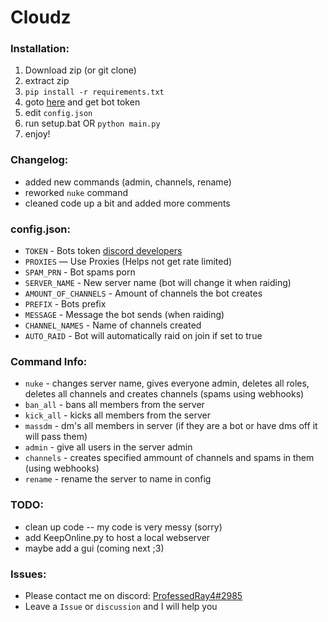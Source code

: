# Cloudz

### Installation:
1) Download zip (or git clone)
2) extract zip
3) ``pip install -r requirements.txt``
4) goto [here](https://discord.com/developers/) and get bot token
5) edit `config.json`
6) run setup.bat OR `python main.py`
7) enjoy!

### Changelog:
- added new commands (admin, channels, rename)
- reworked ``nuke`` command
- cleaned code up a bit and added more comments

### config.json:
- ``TOKEN`` - Bots token [discord developers](https://discord.com/developers/)
- ``PROXIES`` — Use Proxies (Helps not get rate limited)
- ``SPAM_PRN`` - Bot spams porn 
- ``SERVER_NAME`` - New server name (bot will change it when raiding)
- ``AMOUNT_OF_CHANNELS`` - Amount of channels the bot creates
- ``PREFIX`` - Bots prefix
- ``MESSAGE`` - Message the bot sends (when raiding)
- ``CHANNEL_NAMES`` - Name of channels created
- ``AUTO_RAID`` - Bot will automatically raid on join if set to true

### Command Info:
  - `nuke` - changes server name, gives everyone admin, deletes all roles, deletes all channels and creates channels (spams using webhooks)
  - `ban_all` - bans all members from the server
  - `kick_all` - kicks all members from the server
  - `massdm` - dm's all members in server (if they are a bot or have dms off it will pass them)
  - `admin` - give all users in the server admin
  - `channels` - creates specified ammount of channels and spams in them (using webhooks)
  - `rename` - rename the server to name in config

### TODO:
- clean up code  -- my code is very messy (sorry)
- add KeepOnline.py to host a local webserver
- maybe add a gui (coming next ;3)

### Issues:
- Please contact me on discord: [ProfessedRay4#2985](https://discord.com/users/1091415878156943472)
- Leave a `Issue` or `discussion` and I will help you

